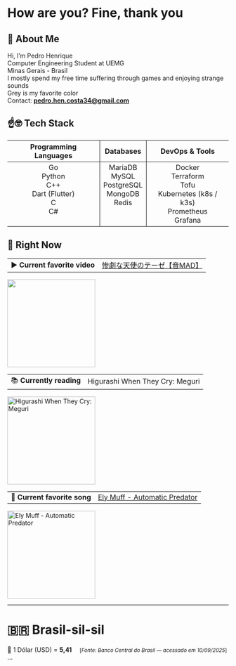 # How are you? Fine, thank you

## 🙂 About Me

Hi, I’m Pedro Henrique<br>
Computer Engineering Student at UEMG<br>
Minas Gerais - Brasil<br>
I mostly spend my free time suffering through games and enjoying strange sounds<br>
Grey is my favorite color<br>
Contact: <strong>pedro.hen.costa34@gmail.com</strong>

## ☝🤓 Tech Stack

<table>
  <thead>
    <tr >
      <th align="center" style="border-right: 1px solid;">Programming Languages</th>
      <th align="center" style="border-right: 1px solid;">Databases</th>
      <th align="center">DevOps & Tools</th>
    </tr>
  </thead>
  <tbody>
    <tr>
      <td align="center" valign="top" style="border-right: 1px solid;">
        Go<br>
        Python<br>
        C++<br>
        Dart (Flutter)<br>
        C<br>
        C#
      </td>
      <td align="center" valign="top" style="border-right: 1px solid;">
        MariaDB<br>
        MySQL<br>
        PostgreSQL<br>
        MongoDB<br>
        Redis
      </td>
      <td align="center" valign="top" >
        Docker<br>
        Terraform<br>
        Tofu <br>
        Kubernetes (k8s / k3s)<br>
        Prometheus<br>
        Grafana
      </td>
    </tr>
  </tbody>
</table>

## 🤨 Right Now

<div>
<table width="80%">
  <tbody><tr>
    <td align="left">▶️ <strong>Current favorite video</strong></td>
    <td align="right"><a href="https://www.youtube.com/watch?v=k3aZ1E_m_Hs">惨劇な天使のテーゼ【音MAD】</a></td>
  </tr></tbody>
</table>
<a href="https://www.youtube.com/watch?v=k3aZ1E_m_Hs" target="_blank">
  <img src="https://img.youtube.com/vi/k3aZ1E_m_Hs/sddefault.jpg" height="200">
</a>
<br>

<table width="80%">
  <tbody><tr>
    <td align="left">📚 <strong>Currently reading</strong></td>
    <td align="right">Higurashi When They Cry: Meguri</td>
  </tr></tbody>
</table>
<img src="https://preview.redd.it/higurashi-meguri-full-new-chapter-colored-page-as-drawn-by-v0-z823ux7w98db1.png?width=640&crop=smart&auto=webp&s=5ae07d1dd85a0a0c0f2d179d929f671e07675890" alt="Higurashi When They Cry: Meguri"  height="200">
<br>

<table width="80%">
  <tbody><tr>
    <td align="left">🎵 <strong>Current favorite song</strong></td>
    <td align="right"><a href="https://soundcloud.com/loveloverecords/3db4a2e0-3777-4819-b2d4-beada093b4c4">Ely Muff - Automatic Predator</a></td>
  </tr></tbody>
</table>
<a href="https://soundcloud.com/loveloverecords/3db4a2e0-3777-4819-b2d4-beada093b4c4" target="_blank">
    <img src="https://i1.sndcdn.com/artworks-A23F6mypJG5hlrgu-JYgfKQ-t500x500.png" alt="Ely Muff - Automatic Predator" height="200">
</a>
</div>

---

# 🇧🇷 Brasil-sil-sil

  💸 1 Dólar (USD) = <strong>5,41</strong> &emsp;<small>[<i>Fonte: Banco Central do Brasil — acessado em 10/09/2025</i>]</small>
<br>...